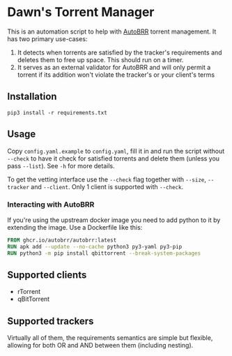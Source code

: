 # Dawn's Torrent Manager

This is an automation script to help with [AutoBRR](https://autobrr.com/) torrent management.
It has two primary use-cases:

1. It detects when torrents are satisfied by the tracker's requirements and deletes them to free up space. This should run on a timer.
2. It serves as an external validator for AutoBRR and will only permit a torrent if its addition won't violate the tracker's or your client's terms

## Installation

```
pip3 install -r requirements.txt
```

## Usage

Copy `config.yaml.example` to `config.yaml`, fill it in and run the script without `--check` to have it check for satisfied torrents and delete them (unless you pass `--list`). See `-h` for more details.

To get the vetting interface use the `--check` flag together with `--size`, `--tracker` and `--client`. Only 1 client is supported with `--check`.

### Interacting with AutoBRR

If you're using the upstream docker image you need to add python to it by extending the image.
Use a Dockerfile like this:

```dockerfile
FROM ghcr.io/autobrr/autobrr:latest
RUN apk add --update --no-cache python3 py3-yaml py3-pip
RUN python3 -m pip install qbittorrent --break-system-packages
```

## Supported clients

- rTorrent
- qBitTorrent

## Supported trackers

Virtually all of them, the requirements semantics are simple but flexible, allowing for both OR and AND between them (including nesting).
